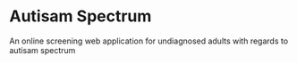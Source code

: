 # Autisam Spectrum
An online screening  web application for undiagnosed adults with regards to autisam spectrum
